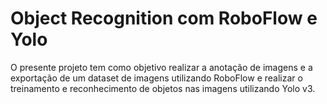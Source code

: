 # Object Recognition com RoboFlow e Yolo

O presente projeto tem como objetivo realizar a anotação de imagens e a exportação de um dataset de imagens utilizando RoboFlow e realizar o treinamento e reconhecimento de objetos nas imagens utilizando Yolo v3.